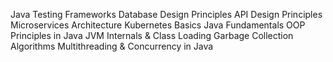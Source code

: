 Java Testing Frameworks
Database Design Principles
API Design Principles
Microservices Architecture
Kubernetes Basics
Java Fundamentals
OOP Principles in Java
JVM Internals & Class Loading
Garbage Collection Algorithms
Multithreading & Concurrency in Java